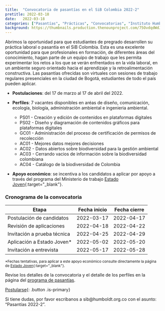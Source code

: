 ```yaml
---
title:  "Convocatoria de pasantías en el SiB Colombia 2022-2"
pretitle: 2022-03-18
date:   2022-03-18
categories: ["Pasantías", "Prácticas", "Convocatorias", "Instituto Humboldt", "2022","Estado Joven"]
background: https://thumbnails.production.thenounproject.com/75OvdqdWdJgXAESAtjUhqiSfZ1M=/fit-in/1000x1000/photos.production.thenounproject.com/photos/527BCD7C-61CD-4CE5-8594-6F50D4114137.jpg
---
```


Abrimos la oportunidad para que estudiantes de pregrado desarrollen su práctica laboral o pasantía en el SiB Colombia. Esta es una excelente oportunidad para que profesionales en formación, de diferentes áreas del conocimiento, hagan parte de un equipo de trabajo que les permita experimentar los retos a los que se verán enfrentados en la vida laboral, en un ambiente seguro orientado hacia el aprendizaje y la retroalimentación constructiva.
Las pasantías ofrecidas son virtuales con sesiones de trabajo regulares presenciales en la ciudad de Bogotá, estudiantes de todo el país pueden aplicar. 

  - **Postulaciones**: del 17 de marzo al 17 de abril del 2022.
  - **Perfiles**: 7 vacantes disponibles en aréas de diseño, comunicación, ecología, biología, administración ambiental e ingenieria ambiental.

       - PS01 - Creación y edición de contenidos en plataformas digitales
       - PS02 - Diseño y diagramación de contenidos gráficos para plataformas digitales
       - GC01 - Administración del proceso de certificación de permisos de recolección
       - AC01 - Mejores datos mejores decisiones
       - AC02 - Datos abiertos sobre biodiversidad para la gestión ambiental
       - AC03 - Cerrando vacios de información sobre la biodiversidad colombiana
       - AC04 - Catálogo de la biodiversidad de Colombia

  - **Apoyo económico**: se incentiva a los candidatos a aplicar por apoyo a través del programa del Ministerio de trabajo [Estado Joven](https://www.mintrabajo.gov.co/empleo-y-pensiones/movilidad-y-formacion/estado-joven){:target="_blank"}.
  
### Cronograma de la convocatoria

| Etapa                       | Fecha inicio | Fecha cierre  |
|-----------------------------|--------------|---------------|
| Postulación de candidatos   | 2022-03-17   | 2022-04-17    |
| Revisión de aplicaciones    | 2022-04-18   | 2022-04-22    |
| Invitación a prueba técnica | 2022-04-25   | 2022-04-29    |
| Aplicación a Estado Joven*  | 2022-05-02   | 2022-05-20    |
| Invitación a entrevista     | 2022-05-17   | 2022-05-28    |

<sub>*Fechas tentativas, para aplicar a este apoyo económico consulte directamente la página de [Estado Joven](https://www.mintrabajo.gov.co/empleo-y-pensiones/movilidad-y-formacion/estado-joven){:target="_blank"}.</sub>

Revise los detalles de la convocatoria y el detalle de los perfiles en la página del [programa de pasantías](https://biodiversidad.co/comunidad/formacion/programa-pasantias).

[Postularse](https://docs.google.com/forms/d/e/1FAIpQLSfUbJzeCJm4lsHz50SVjsLv1hGChDbpiPw4TWl8ciZd4mQ12w/viewform){: .button .is-primary}


<div class="notification">
  Si tiene dudas, por favor escribanos a sib@humboldt.org.co con el asunto: “Pasantías 2022-2”.
</div>
